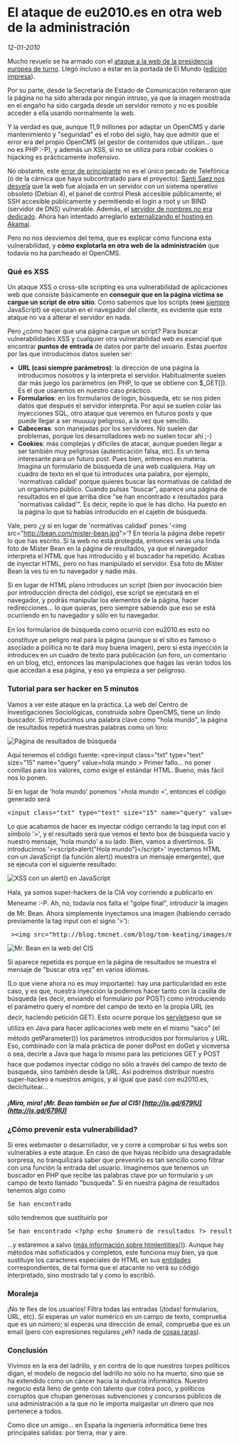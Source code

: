 El ataque de eu2010.es en otra web de la administración
=======================================================

_12-01-2010_

Mucho revuelo se ha armado con el [ataque a la web de la presidencia europea de turno](http://www.securitybydefault.com/2010/01/eu2010es-el-fail-es-para.html). Llegó incluso a estar en la portada de El Mundo ([edición impresa](http://www.elmundo.es/papel/2010/01/05/Library/portada.pdf)).

Por su parte, desde la Secretaría de Estado de Comunicación reiteraron que la página no ha sido alterada por ningún intruso, ya que la imagen mostrada en el engaño ha sido cargada desde un servidor remoto y no es posible acceder a ella usando normalmente la web.

Y la verdad es que, aunque 11,9 millones por adaptar un OpenCMS y darle mantenimiento y "seguridad" es el robo del siglo, hay que admitir que el error era del propio OpenCMS (el gestor de contenidos que utilizan... que no es PHP :-P), y además un XSS, si no se utiliza para robar cookies o hijacking es prácticamente inofensivo.

No obstante, este [error de principiante](http://www.elmundo.es/elmundo/2010/01/04/union_europea/1262634659.html) no es el único pecado de Telefónica (o de la cárnica que haya subcontratado para el proyecto). [Santi Saez nos desvela](http://twitter.com/santisaez) que la web fue alojada en un servidor con un sistema operativo obsoleto (Debian 4), el panel de control Plesk accesible públicamente, el SSH accesible públicamente y permitiendo el login a root y un BIND (servidor de DNS) vulnerable. Además, el [servidor de nombres no era dedicado](http://filesocial.com/38f0w53). Ahora han intentado arreglarlo [externalizando el hosting en Akamai](http://twitter.com/santisaez/status/7515815619).

Pero no nos desviemos del tema, que es explicar cómo funciona esta vulnerabilidad, y **cómo explotarla en otra web de la administración** que todavía no ha parcheado el OpenCMS.

### Qué es XSS

Un ataque XSS o cross-site scripting es una vulnerabilidad de aplicaciones web que consiste básicamente en **conseguir que en la página víctima se cargue un script de otro sitio**. Como sabemos que los scripts (<del>casi</del> <ins>siempre</ins> JavaScript) se ejecutan en el navegador del cliente, es evidente que este ataque no va a alterar el servidor en nada.

Pero ¿cómo hacer que una página cargue un script? Para buscar vulnerabilidades XSS y cualquier otra vulnerabilidad web es esencial que encontrar **puntos de entrada** de datos por parte del usuario. Estas _puertas_ por las que introducimos datos suelen ser:

*   **URL (casi siempre parámetros)**: la dirección de una página la introducimos nosotros y la interpreta el servidor. Habitualmente suelen dar más juego los parámetros (en PHP, lo que se obtiene con $_GET[]). Es el que usaremos en nuestro caso práctico.
*   **Formularios**: en los formularios de login, búsqueda, etc se nos piden datos que después el servidor interpreta. Por aquí se suelen colar las inyecciones SQL, otro ataque que veremos en futuros posts y que puede llegar a ser muuuuy peligroso, a la vez que sencillo.
*   **Cabeceras**: son manejadas por los servidores. No suelen dar problemas, porque los desarrolladores web no suelen tocar ahí ;-)
*   **Cookies**: más complejas y difíciles de atacar, aunque pueden llegar a ser también muy peligrosas (autenticación falsa, etc). Es un tema interesante para un futuro post.
Pues bien, entremos en materia. Imagina un formulario de búsqueda de una web cualquiera. Hay un cuadro de texto en el que tú introduces una palabra, por ejemplo, 'normativas calidad' porque quieres buscar las normativas de calidad de un organismo público. Cuando pulsas "buscar", aparece una página de resultados en el que arriba dice "se han encontrado x resultados para 'normativas calidad'". Es decir, repite lo que le has dicho. Ha puesto en la página lo que tú habías introducido en el cajetín de búsqueda.

Vale, pero ¿y si en lugar de 'normativas calidad' pones '&lt;img src="http://bean.com/mister-bean.jpg"&gt;'? En teoría la página debe repetir lo que has escrito. Si la web no está protegida, entonces verás una linda foto de Míster Bean en la página de resultados, ya que el navegador interpreta el HTML que has introducido y el buscador ha repetido. Acabas de inyectar HTML, pero no has manipulado el servidor. Esa foto de Míster Bean la ves tú en tu navegador y nadie más.

Si en lugar de HTML plano introduces un script (bien por invocación bien por introducción directa del código), ese script se ejecutará en el navegador, y podrás manipular los elementos de la página, hacer redirecciones... lo que quieras, pero siempre sabiendo que eso se está ocurriendo en tu navegador y sólo en tu navegador.

En los formularios de búsqueda como ocurrió con eu2010.es esto no constituye un peligro real para la página (aunque si el sitio es famoso o asociado a política no te dará muy buena imagen), pero si esta inyección la introduces en un cuadro de texto para publicación (un foro, un comentario en un blog, etc), entonces las manipulaciones que hagas las verán todos los que accedan a esa página, y eso ya empieza a ser peligroso.

### Tutorial para ser hacker en 5 minutos

Vamos a ver este ataque en la práctica. La web del Centro de Investigaciones Sociológicas, construida sobre OpenCMS, tiene un lindo buscador. Si introducimos una palabra clave como "hola mundo", la página de resultados repetirá nuestras palabras como un loro:

![Página de resultados de búsqueda](http://photos-c.ak.fbcdn.net/hphotos-ak-snc3/hs162.snc3/18980_1223883949757_1008733449_30521913_3439634_n.jpg)

Aquí tenemos el código fuente:
<pre&lt;input class="txt" type="text" size="15" name="query" value=hola mundo &gt;</pre>
Primer fallo... no poner comillas para los valores, como exige el estándar HTML. Bueno, más fácil nos lo ponen.

Si en lugar de 'hola mundo' ponemos '&gt;hola mundo &lt;', entonces el código generado será
<pre>&lt;input class="txt" type="text" size="15" name="query" value=&gt;hola mundo &lt;&gt;</pre>
Lo que acabamos de hacer es inyectar código cerrando la tag input con el símbolo '&gt;', y el resultado será que vemos el texto box de búsqueda vacío y nuestro mensaje, 'hola mundo' a su lado. Bien, vamos a divertirnos. Si introducimos '&gt;&lt;script&gt;alert("Hola mundo")&lt;/script&gt;' inyectamos HTML con un JavaScript (la función alert() muestra un mensaje emergente), que se ejecuta con el siguiente resultado:

![XSS con un alert() en JavaScript](http://photos-e.ak.fbcdn.net/hphotos-ak-snc3/hs162.snc3/18980_1223883189738_1008733449_30521906_7262713_n.jpg)

Hala, ya somos super-hackers de la CIA voy corriendo a publicarlo en Meneame :-P. Ah, no, todavía nos falta el "golpe final", introducir la imagen de Mr. Bean. Ahora simplemente inyectamos una imagen (habiendo cerrado previamente la tag input con el signo '&gt;'):
<pre> &gt;&lt;img src="http://blog.tmcnet.com/blog/tom-keating/images/mr-bean.jpg"&gt; </pre>

![Mr. Bean en la web del CIS](http://photos-c.ak.fbcdn.net/hphotos-ak-snc3/hs162.snc3/18980_1223883229739_1008733449_30521907_7436113_n.jpg)

Si aparece repetida es porque en la página de resultados se muestra el mensaje de "buscar otra vez" en varios idiomas.

(Lo que viene ahora no es muy importante): hay una particularidad en este caso, y es que, nuestra inyección la podemos hacer tanto con la casilla de búsqueda (es decir, enviando el formulario por POST) como introduciendo el parámetro query el nombre del campo de texto en la propia URL (es decir, haciendo petición GET). Esto ocurre porque los [servlets](http://es.wikipedia.org/wiki/Java_Servlet)eso que se utiliza en Java para hacer aplicaciones web mete en el mismo "saco" (el método getParameter()) los parámetros introducidos por formularios y URL. Eso, combinado con la mala práctica de poner doPost en doGet y viceversa o sea, decirle a Java que haga lo mismo para las peticiones GET y POST hace que podamos inyectar código no sólo a través del campo de texto de búsqueda, sino también desde la URL. Así podremos distribuir nuestro super-hackeo a nuestros amigos, y al igual que pasó con eu2010.es, decir/tuitear...

##### ¡Mira, mira! ¡Mr. Bean también se fue al CIS! [http://is.gd/679lU](http://is.gd/679lU)

### ¿Cómo prevenir esta vulnerabilidad?

Si eres webmaster o desarrollador, ve y corre a comprobar si tus webs son vulnerables a este ataque. En caso de que hayas recibido una desagradable sorpresa, no tranquilizará saber que prevenirlo es tan sencillo como filtrar con una función la entrada del usuario. Imaginemos que tenemos un buscador en PHP que recibe las palabras clave por un formulario y un campo de texto llamado "busqueda". Si en nuestra página de resultados tenemos algo como
<pre lang="php">Se han encontrado <?php echo $numero_de_resultados ?&gt; resultados para &lt;?php echo $_POST['busqueda'] ?></pre>
sólo tendremos que sustituirlo por
<pre lang="php">Se han encontrado &lt;?php echo $numero_de_resultados ?&gt; resultados para &lt;?php echo htmlentities($_POST['busqueda']) ?&gt;</pre>
...y estaremos a salvo ([más información sobre htmlentities()](http://es2.php.net/function.htmlentities)). Aunque hay métodos más sofisticados y completos, este funciona muy bien, ya que sustituye los caracteres especiales de HTML en sus [entidades](http://www.utexas.edu/learn/html/spchar.html) correspondientes, de tal forma que el atacante no verá su código interpretado, sino mostrado tal y como lo escribió.

### Moraleja

¡No te fíes de los usuarios! Filtra todas las entradas (¡todas! formularios, URL, etc). Si esperas un valor numérico en un campo de texto, comprueba que es un número; si esperas una dirección de email, comprueba que es un email (pero con expresiones regulares ¿eh? nada de [cosas raras](http://www.israelviana.es/blog/Post/57/spaghetti-a-la-carbonara/)).

### Conclusión

Vivimos en la era del ladrillo, y en contra de lo que nuestros torpes políticos digan, el modelo de negocio del ladrillo no sólo no ha muerto, sino que se ha extendido como un cáncer hacia la industria informática. Nuestro negocio está lleno de gente con talento que cobra poco, y políticos corruptos que chupan generosas subvenciones y concursos públicos de una administración a la que no le importa malgastar un dinero que nos pertenece a todos.

Como dice un amigo... en España la ingeniería informática tiene tres principales salidas: por tierra, mar y aire.